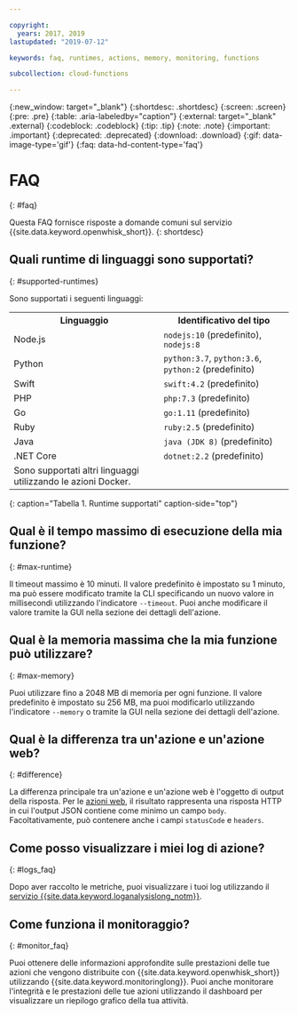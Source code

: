 ```yaml
---

copyright:
  years: 2017, 2019
lastupdated: "2019-07-12"

keywords: faq, runtimes, actions, memory, monitoring, functions

subcollection: cloud-functions

---
```


{:new_window: target="_blank"}
{:shortdesc: .shortdesc}
{:screen: .screen}
{:pre: .pre}
{:table: .aria-labeledby="caption"}
{:external: target="_blank" .external}
{:codeblock: .codeblock}
{:tip: .tip}
{:note: .note}
{:important: .important}
{:deprecated: .deprecated}
{:download: .download}
{:gif: data-image-type='gif'}
{:faq: data-hd-content-type='faq'}



# FAQ
{: #faq}

Questa FAQ fornisce risposte a domande comuni sul servizio {{site.data.keyword.openwhisk_short}}.
{: shortdesc}


## Quali runtime di linguaggi sono supportati?
{: #supported-runtimes}

Sono supportati i seguenti linguaggi:

<table>
  <tr>
    <th>Linguaggio</th>
    <th>Identificativo del tipo</th>
  </tr>
  <tr>
    <td>Node.js</td>
    <td> <code>nodejs:10</code> (predefinito), <code>nodejs:8</code></td>
  </tr>
  <tr>
    <td>Python</td>
    <td><code>python:3.7</code>, <code>python:3.6</code>, <code>python:2</code> (predefinito)</td>
  </tr>
  <tr>
    <td>Swift</td>
    <td><code>swift:4.2</code> (predefinito)</td>
  </tr>
  <tr>
    <td>PHP</td>
    <td><code>php:7.3</code> (predefinito)</td>
  </tr>
  <tr>
    <td>Go</td>
    <td><code>go:1.11</code> (predefinito)</td>
  </tr>
  <tr>
    <td>Ruby</td>
    <td><code>ruby:2.5</code> (predefinito)</td>
  </tr>
  <tr>
    <td>Java</td>
    <td><code>java (JDK 8)</code> (predefinito)</td>
  </tr>
  <tr>
    <td>.NET Core</td>
    <td><code>dotnet:2.2</code> (predefinito)</td>
  </tr>
  <tr>
    <td>Sono supportati altri linguaggi utilizzando le azioni Docker.</td>
  </tr>
</table>
{: caption="Tabella 1. Runtime supportati" caption-side="top"}


## Qual è il tempo massimo di esecuzione della mia funzione?
{: #max-runtime}

Il timeout massimo è 10 minuti. Il valore predefinito è impostato su 1 minuto, ma può essere modificato tramite la CLI specificando un nuovo valore in millisecondi utilizzando l'indicatore `--timeout`. Puoi anche modificare il valore tramite la GUI nella sezione dei dettagli dell'azione.

## Qual è la memoria massima che la mia funzione può utilizzare?
{: #max-memory}

Puoi utilizzare fino a 2048 MB di memoria per ogni funzione. Il valore predefinito è impostato su 256 MB, ma puoi modificarlo utilizzando l'indicatore `--memory` o tramite la GUI nella sezione dei dettagli dell'azione.

## Qual è la differenza tra un'azione e un'azione web?
{: #difference}

La differenza principale tra un'azione e un'azione web è l'oggetto di output della risposta. Per le [azioni web](/docs/openwhisk?topic=cloud-functions-actions_web), il risultato rappresenta una risposta HTTP in cui l'output JSON contiene come minimo un campo `body`. Facoltativamente, può contenere anche i campi `statusCode` e `headers`.

## Come posso visualizzare i miei log di azione?
{: #logs_faq}

Dopo aver raccolto le metriche, puoi visualizzare i tuoi log utilizzando il [servizio {{site.data.keyword.loganalysislong_notm}}](/docs/openwhisk?topic=cloud-functions-logs).

## Come funziona il monitoraggio?
{: #monitor_faq}

Puoi ottenere delle informazioni approfondite sulle prestazioni delle tue azioni che vengono distribuite con {{site.data.keyword.openwhisk_short}} utilizzando {{site.data.keyword.monitoringlong}}. Puoi anche monitorare l'integrità e le prestazioni delle tue azioni utilizzando il dashboard per visualizzare un riepilogo grafico della tua attività.










